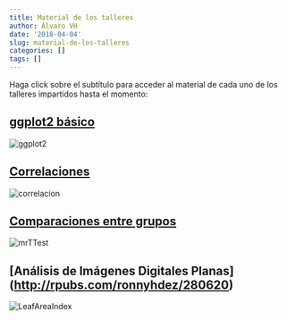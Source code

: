 ```yaml
---
title: Material de los talleres
author: Álvaro VH
date: '2018-04-04'
slug: material-de-los-talleres
categories: []
tags: []
---
```


Haga click sobre el subtítulo para acceder al material de cada uno de los talleres impartidos hasta el momento:

## [ggplot2 básico](http://rpubs.com/alvarovegahd/260498)
![ggplot2](/img/ggplot2.png)

## [Correlaciones](http://rpubs.com/ronnyhdez/260186)
![correlacion](/img/correlacion.png)


## [Comparaciones entre grupos](http://rpubs.com/ronnyhdez/243898)
![mrTTest](/img/mrTTest.jpg)

## [Análisis de Imágenes Digitales Planas] (http://rpubs.com/ronnyhdez/280620)
![LeafAreaIndex](/img/LeafAreaIndex.jpg)
